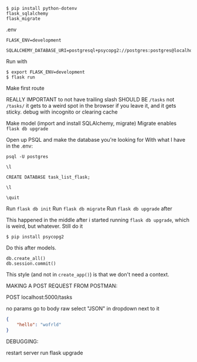 

```
$ pip install python-dotenv
flask_sqlalchemy
flask_migrate
```



.env
```
FLASK_ENV=development

SQLALCHEMY_DATABASE_URI=postgresql+psycopg2://postgres:postgres@localhost:5432/task_list_flask
```

Run with

```
$ export FLASK_ENV=development
$ flask run
```

Make first route

REALLY IMPORTANT to not have trailing slash
SHOULD BE `/tasks`
not `/tasks/`
it gets to a weird spot in the browser if you leave it, and it gets sticky. debug with incognito or clearing cache


Make model
(import and install SQLAlchemy, migrate)
Migrate enables `flask db upgrade`


Open up PSQL and make the database you're looking for
With what I have in the .env:

```
psql -U postgres

\l

CREATE DATABASE task_list_flask;

\l

\quit
```

Run `flask db init`
Run `flask db migrate`
Run `flask db upgrade` after

This happened in the middle after i started running `flask db upgrade`, which is weird, but whatever. Still do it

```
$ pip install psycopg2
```


Do this after models.
```
db.create_all()
db.session.commit()
```
This style (and not in `create_app()`) is that we don't need a context.


MAKING A POST REQUEST FROM POSTMAN:


POST localhost:5000/tasks

no params
go to body
    raw
    select "JSON" in dropdown next to it

```json
{
    "hello": "wofrld"
}
```

DEBUGGING:

restart server
run flask upgrade
